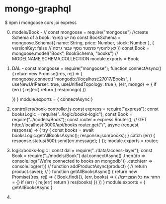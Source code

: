 # mongo-graphql

$ npm i mongoose cors joi express



0. models/Book - //
const mongoose = require("mongoose")
   //create Schema of a book: מה יש במוצר
   const BookSchema = mongoose.Schema({
   name: String,
   price: Number,
   stock: Number
   }, {
   versionKey: false // לא להוסיף פרמטר נוסף עבור גרסה
   })
   const Book = mongoose.model("Book", BookSchema, "books") // MODELNAME,SCHEMA,COLLECTION
   module.exports = Book;

0. DAL -
const mongoose = require("mongoose");
function connectAsync() {
    return new Promise((res, rej) => {
        mongoose.connect("mongodb://localhost:27017/Books", {
            useNewUrlParser: true,
            useUnifiedTopology: true
        }, (err, mongo) => {
            if (err) {
                rej(err)
                return
            }
            res(mongo)
        })

    })
}
module.exports = {
    connectAsync
}

1. controllers/book-controller.js
const express = require("express");
const booksLogic = require("../logic/books-logic");
const Book = require("../models/Book");
const router = express.Router();
// GET http://localhost:3000/api/books
router.get("/", async (request, response) => {
    try {
        const books = await booksLogic.getAllBooksAsync();
        response.json(books);
    } catch (err) {
        response.status(500).send(err.message);
    }
});
module.exports = router;

0. logic/books-logic :
const dal = require("../data/access-layer");
const Book = require("../models/Book")
dal.connectAsync()
    .then(db => console.log("We're connected to  books on mongodb"))
    .catch(err => console.log(err))
// function addProductAsync(product) {
//     return product.save();
// }
function getAllBooksAsync() {
    return new Promise((res, rej) => {
        Book.find({}, (err, books) => { //החזר את כל המוצרים = {}
            if (err) {
                rej(err)
                return
            }
            res(books)
        })
    })
}
module.exports = {
    getAllBooksAsync
}

0. 